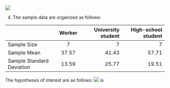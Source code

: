 <img src="https://latex.codecogs.com/svg.latex?\Large&space;a+b_i"/>

4. The sample data are organized as follows:


|   | Worker | University student         |  High-school student |
| :------------ | :-----------: | -------------------: | -------------------: |
| Sample Size     | 7          | 7 | 7  |
| Sample Mean    | 37.57     | 41.43 | 57.71 |
| Sample Standard Deviation     | 13.59  | 25.77 | 19.51 |


The hypotheses of interest are as follows:
<img src="https://latex.codecogs.com/svg.latex?\Large&space;H_0"/> is
